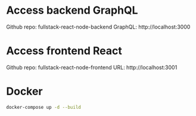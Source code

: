 # Access backend GraphQL
Github repo: fullstack-react-node-backend
GraphQL: http://localhost:3000

# Access frontend React
Github repo: fullstack-react-node-frontend
URL: http://localhost:3001

# Docker
```bash
docker-compose up -d --build
```